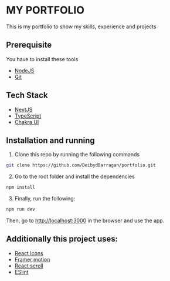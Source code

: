# MY PORTFOLIO
This is my portfolio to show my skills, experience and projects

## Prerequisite
You have to install these tools
- [NodeJS](https://nodejs.org/en)
- [Git](https://git-scm.com/)

## Tech Stack
- [NextJS](https://react.dev/)
- [TypeScript](https://www.typescriptlang.org/)
- [Chakra UI](https://chakra-ui.com/getting-started)
## Installation and running

1. Clone this repo by running the following commands

```bash
git clone https://github.com/DeibydBarragan/portfolio.git
```
2. Go to the root folder and install the dependencies

```bash
npm install
```

3. Finally, run the following:

```bash
npm run dev
```

Then, go to [http://localhost:3000](http://localhost:3000) in the browser and use the app.

## Additionally this project uses:
- [React Icons](https://react-icons.github.io/react-icons)
- [Framer motion](https://www.framer.com/motion/)
- [React scroll](https://www.npmjs.com/package/react-scroll)
- [ESlint](https://eslint.org/)
